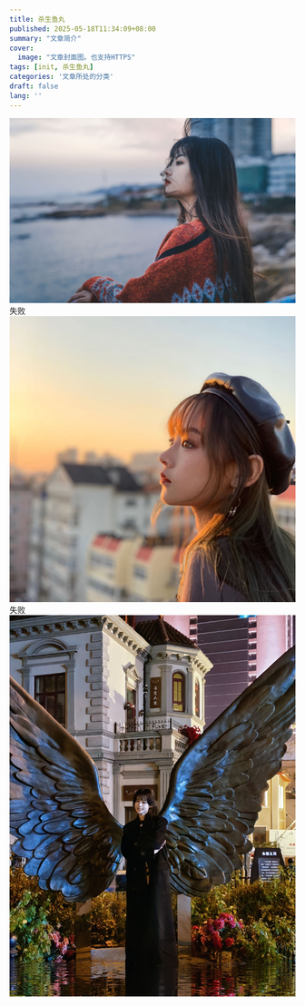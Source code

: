 ```yaml
---
title: 杀生鱼丸
published: 2025-05-18T11:34:09+08:00
summary: "文章简介"
cover:
  image: "文章封面图。也支持HTTPS"
tags: [init, 杀生鱼丸]
categories: '文章所处的分类'
draft: false 
lang: ''
---
```

![杀生鱼丸1](14.jpeg) 失败
![杀生鱼丸2](3.jpeg)  失败
![杀生鱼丸3](29.jpeg)